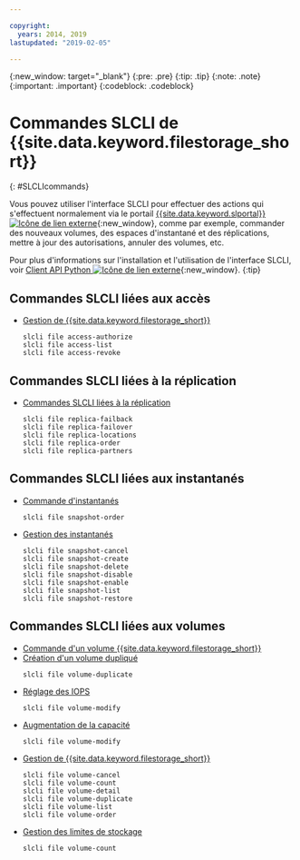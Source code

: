 ```yaml
---

copyright:
  years: 2014, 2019
lastupdated: "2019-02-05"

---
```

{:new_window: target="_blank"}
{:pre: .pre}
{:tip: .tip}
{:note: .note}
{:important: .important}
{:codeblock: .codeblock}

# Commandes SLCLI de {{site.data.keyword.filestorage_short}}
{: #SLCLIcommands}

Vous pouvez utiliser l'interface SLCLI pour effectuer des actions qui s'effectuent normalement via le portail [{{site.data.keyword.slportal}} ![Icône de lien externe](../../icons/launch-glyph.svg "Icône de lien externe")](https://control.softlayer.com/){:new_window}, comme par exemple, commander des nouveaux volumes, des espaces d'instantané et des réplications, mettre à jour des autorisations, annuler des volumes, etc.

Pour plus d'informations sur l'installation et l'utilisation de l'interface SLCLI, voir [Client API Python ![Icône de lien externe](../../icons/launch-glyph.svg "Icône de lien externe")](https://softlayer-python.readthedocs.io/en/latest/cli.html){:new_window}.
{:tip}

## Commandes SLCLI liées aux accès
* [Gestion de {{site.data.keyword.filestorage_short}}](/docs/infrastructure/FileStorage?topic=FileStorage-managingstorage)  
  ```
  slcli file access-authorize
  slcli file access-list
  slcli file access-revoke
  ```

## Commandes SLCLI liées à la réplication

* [Commandes SLCLI liées à la réplication](/docs/infrastructure/FileStorage?topic=FileStorage-replication#clicommands)
  ```
  slcli file replica-failback
  slcli file replica-failover
  slcli file replica-locations
  slcli file replica-order
  slcli file replica-partners
  ```

## Commandes SLCLI liées aux instantanés

* [Commande d'instantanés](/docs/infrastructure/FileStorage?topic=FileStorage-ordering-snapshots)
  ```
  slcli file snapshot-order
  ```

* [Gestion des instantanés](/docs/infrastructure/FileStorage?topic=FileStorage-managingSnapshots)
  ```
  slcli file snapshot-cancel
  slcli file snapshot-create
  slcli file snapshot-delete
  slcli file snapshot-disable
  slcli file snapshot-enable
  slcli file snapshot-list
  slcli file snapshot-restore
  ```

## Commandes SLCLI liées aux volumes

* [Commande d'un volume {{site.data.keyword.filestorage_short}}](/docs/infrastructure/FileStorage?topic=FileStorage-orderingSLCLI)
* [Création d'un volume dupliqué](/docs/infrastructure/FileStorage?topic=FileStorage-duplicatevolume)
  ```
  slcli file volume-duplicate
  ```
* [Réglage des IOPS](/docs/infrastructure/FileStorage?topic=FileStorage-adjustingIOPS#steps)
  ```
  slcli file volume-modify
  ```
* [Augmentation de la capacité](/docs/infrastructure/FileStorage?topic=FileStorage-expandCapacity#steps)
  ```
  slcli file volume-modify
  ```
* [Gestion de {{site.data.keyword.filestorage_short}}](/docs/infrastructure/FileStorage?topic=FileStorage-managingstorage)  
  ```
  slcli file volume-cancel
  slcli file volume-count
  slcli file volume-detail
  slcli file volume-duplicate
  slcli file volume-list
  slcli file volume-order
  ```
* [Gestion des limites de stockage](/docs/infrastructure/FileStorage?topic=FileStorage-managinglimits)  
  ```
  slcli file volume-count
  ```
